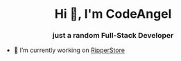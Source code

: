<h1 align="center">Hi 👋, I'm CodeAngel</h1>
<h3 align="center">just a random Full-Stack Developer</h3>

- 🔭 I’m currently working on [RipperStore](https://ripper.store)
